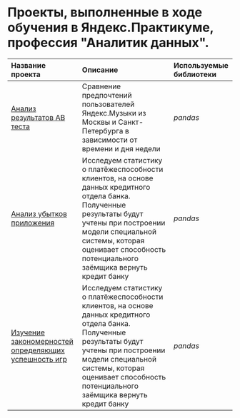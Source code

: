 # Проекты, выполненные в ходе обучения в Яндекс.Практикуме, профессия "Аналитик данных".

| Название проекта | Описание | Используемые библиотеки | 
| :---------------------- | :---------------------- | :---------------------- |
| [Анализ результатов AB теста](https://github.com/IvanVashkovets/Portfolio/tree/main/Анализ%20результатов%20AB%20теста) | Сравнение предпочтений пользователей Яндекс.Музыки из Москвы и Санкт-Петербурга в зависимости от времени и дня недели | *pandas* |
| [Анализ убытков приложения](https://github.com/IvanVashkovets/Portfolio/tree/main/Анализ%20убытков%20приложения) | Исследуем статистику о платёжеспособности клиентов, на основе данных кредитного отдела банка. Полученные результаты будут учтены при построении модели специальной системы, которая оценивает способность потенциального заёмщика вернуть кредит банку | *pandas* |
| [Изучение закономерностей определяющих успешность игр](https://github.com/IvanVashkovets/Portfolio/tree/main/Изучение%20закономерностей%20определяющих%20успешность%20игр) | Исследуем статистику о платёжеспособности клиентов, на основе данных кредитного отдела банка. Полученные результаты будут учтены при построении модели специальной системы, которая оценивает способность потенциального заёмщика вернуть кредит банку | *pandas* |
